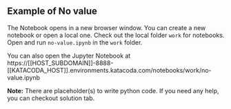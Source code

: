 ## Example of No value
The Notebook opens in a new browser window. You can create a new notebook or open a local one. Check out the local folder `work` for notebooks. Open and run `no-value.ipynb` in the `work` folder.

You can also open the Jupyter Notebook at https://[[HOST_SUBDOMAIN]]-8888-[[KATACODA_HOST]].environments.katacoda.com/notebooks/work/no-value.ipynb

**Note:**
There are placeholder(s) to write python code. If you need any help, you can checkout solution tab.